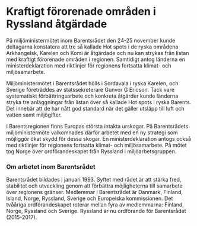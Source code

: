 # Kraftigt förorenade områden i Ryssland åtgärdade

På miljöministermötet inom Barentsrådet den 24-25 november kunde deltagarna konstatera att tre så kallade Hot spots i de ryska områdena Arkhangelsk, Karelen och Komi är åtgärdade och nu kan strykas från listan med kraftigt förorenade områden i regionen. Samtidigt antog länderna en ministerdeklaration med riktlinjer för regionens fortsatta klimat- och miljösamarbete.

Miljöministermötet i Barentsrådet hölls i Sordavala i ryska Karelen, och Sverige företräddes av statssekreterare Gunvor G Ericson. Tack vare systematiskt förbättringsarbete och konkreta åtgärder kunde länderna stryka tre anläggningar från listan över så kallade Hot spots i ryska Barents. Det innebär att de har nått god standard när det gäller utsläpp till luft och vatten samt miljögifter.

I Barentsregionen finns Europas största intakta urskogar. På Barentsrådets miljöministermöte välkomnades därför arbetet med en ny strategi som möjliggör ökat skydd för dessa skogar. En ministerdeklaration antogs också med riktlinjer för regionens fortsatta klimat- och miljösamarbete. På mötet tog Norge över ordförandeskapet från Ryssland i miljöarbetsgruppen.

### Om arbetet inom Barentsrådet

Barentsrådet bildades i januari 1993. Syftet med rådet är att stärka fred, stabilitet och utveckling genom att förbättra möjligheterna till samarbete över regionens gränser. Medlemmar i Barentsrådet är Danmark, Finland, Island, Norge, Ryssland, Sverige och Europeiska kommissionen. Det tvååriga ordförandeskapet roterar mellan fyra av medlemmarna: Finland, Norge, Ryssland och Sverige. Ryssland är nu ordförande för Barentsrådet (2015-2017).
